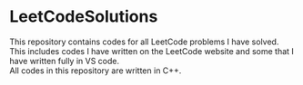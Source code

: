 # LeetCodeSolutions
This repository contains codes for all LeetCode problems I have solved.  
This includes codes I have written on the LeetCode website and some that I have written fully in VS code.  
All codes in this repository are written in C++.  
